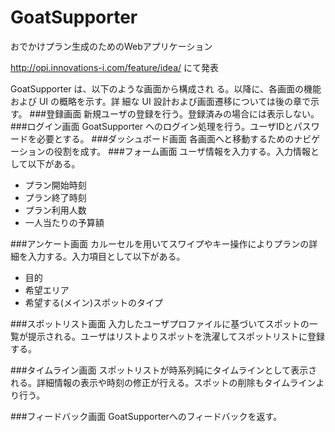 # GoatSupporter
おでかけプラン生成のためのWebアプリケーション

http://opi.innovations-i.com/feature/idea/
にて発表

GoatSupporter は、以下のような画面から構成され る。以降に、各画面の機能および UI の概略を示す。詳 細な UI 設計および画面遷移については後の章で示す。
###登録画面
新規ユーザの登録を行う。登録済みの場合には表示しない。
###ログイン画面
GoatSupporter へのログイン処理を行う。ユーザIDとパスワードを必要とする。
###ダッシュボード画面
各画面へと移動するためのナビゲーションの役割を成す。
###フォーム画面
ユーザ情報を入力する。入力情報として以下がある。
+ プラン開始時刻
+ プラン終了時刻
+ プラン利用人数
+ 一人当たりの予算額

###アンケート画面
カルーセルを用いてスワイプやキー操作によりプランの詳細を入力する。入力項目として以下がある。
+ 目的
+ 希望エリア
+ 希望する(メイン)スポットのタイプ

###スポットリスト画面
入力したユーザプロファイルに基づいてスポットの一覧が提示される。ユーザはリストよりスポットを洗濯してスポットリストに登録する。

###タイムライン画面
スポットリストが時系列純にタイムラインとして表示される。詳細情報の表示や時刻の修正が行える。スポットの削除もタイムラインより行う。

###フィードバック画面
GoatSupporterへのフィードバックを返す。
